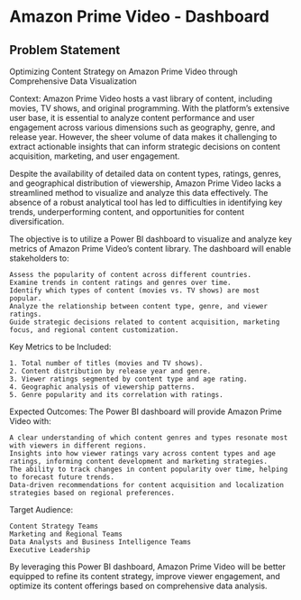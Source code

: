 # Amazon Prime Video - Dashboard
## Problem Statement

Optimizing Content Strategy on Amazon Prime Video through Comprehensive Data Visualization

Context: Amazon Prime Video hosts a vast library of content, including movies, TV shows, and original programming. With the platform’s extensive user base, it is essential to analyze content performance and user engagement across various dimensions such as geography, genre, and release year. However, the sheer volume of data makes it challenging to extract actionable insights that can inform strategic decisions on content acquisition, marketing, and user engagement.

Despite the availability of detailed data on content types, ratings, genres, and geographical distribution of viewership, Amazon Prime Video lacks a streamlined method to visualize and analyze this data effectively. The absence of a robust analytical tool has led to difficulties in identifying key trends, underperforming content, and opportunities for content diversification.

The objective is to utilize a Power BI dashboard to visualize and analyze key metrics of Amazon Prime Video’s content library. The dashboard will enable stakeholders to:

    Assess the popularity of content across different countries.
    Examine trends in content ratings and genres over time.
    Identify which types of content (movies vs. TV shows) are most popular.
    Analyze the relationship between content type, genre, and viewer ratings.
    Guide strategic decisions related to content acquisition, marketing focus, and regional content customization.

Key Metrics to be Included:

    1. Total number of titles (movies and TV shows).
    2. Content distribution by release year and genre.
    3. Viewer ratings segmented by content type and age rating.
    4. Geographic analysis of viewership patterns.
    5. Genre popularity and its correlation with ratings.

Expected Outcomes: The Power BI dashboard will provide Amazon Prime Video with:

    A clear understanding of which content genres and types resonate most with viewers in different regions.
    Insights into how viewer ratings vary across content types and age ratings, informing content development and marketing strategies.
    The ability to track changes in content popularity over time, helping to forecast future trends.
    Data-driven recommendations for content acquisition and localization strategies based on regional preferences.

Target Audience:

    Content Strategy Teams
    Marketing and Regional Teams
    Data Analysts and Business Intelligence Teams
    Executive Leadership

By leveraging this Power BI dashboard, Amazon Prime Video will be better equipped to refine its content strategy, improve viewer engagement, and optimize its content offerings based on comprehensive data analysis.
